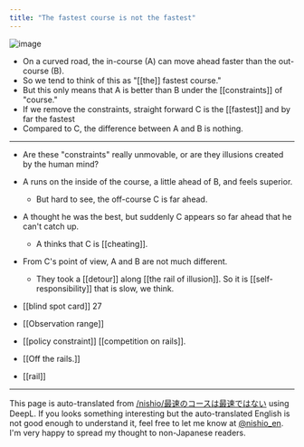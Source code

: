 ```yaml
---
title: "The fastest course is not the fastest"
---
```


![image](https://gyazo.com/b9200d91c713a71c7f2e555249c75c54/thumb/1000)
- On a curved road, the in-course (A) can move ahead faster than the out-course (B).
- So we tend to think of this as "[[the]] fastest course."
- But this only means that A is better than B under the [[constraints]] of "course."
- If we remove the constraints, straight forward C is the [[fastest]] and by far the fastest
- Compared to C, the difference between A and B is nothing.

---
- Are these "constraints" really unmovable, or are they illusions created by the human mind?
- A runs on the inside of the course, a little ahead of B, and feels superior.
    - But hard to see, the off-course C is far ahead.
- A thought he was the best, but suddenly C appears so far ahead that he can't catch up.
    - A thinks that C is [[cheating]].
- From C's point of view, A and B are not much different.
    - They took a [[detour]] along [[the rail of illusion]]. So it is [[self-responsibility]] that is slow, we think.

- [[blind spot card]]  27
- [[Observation range]]
- [[policy constraint]]
[[competition on rails]].
- [[Off the rails.]]
- [[rail]]

---
This page is auto-translated from [/nishio/最速のコースは最速ではない](https://scrapbox.io/nishio/最速のコースは最速ではない) using DeepL. If you looks something interesting but the auto-translated English is not good enough to understand it, feel free to let me know at [@nishio_en](https://twitter.com/nishio_en). I'm very happy to spread my thought to non-Japanese readers.